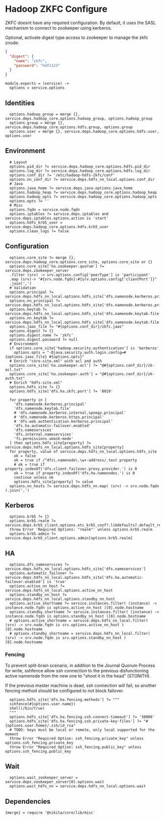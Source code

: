 
# Hadoop ZKFC Configure

ZKFC doesnt have any required configuration. By default, it uses the SASL
mechanism to connect to zookeeper using kerberos.

Optional, activate digest type access to zookeeper to manage the zkfc znode:

```json
{ 
  "digest": {
    "name": "zkfc",
    "password": "hdfs123"
  }
}
```

    module.exports = (service) ->
      options = service.options

## Identities

      options.hadoop_group = merge {}, service.deps.hadoop_core.options.hadoop_group, options.hadoop_group
      options.group = merge {}, service.deps.hadoop_core.options.hdfs.group, options.group
      options.user = merge {}, service.deps.hadoop_core.options.hdfs.user, options.user

## Environment

      # Layout
      options.pid_dir ?= service.deps.hadoop_core.options.hdfs.pid_dir
      options.log_dir ?= service.deps.hadoop_core.options.hdfs.log_dir
      options.conf_dir ?= '/etc/hadoop-hdfs-zkfc/conf'
      options.nn_conf_dir ?= service.deps.hdfs_nn_local.options.conf_dir
      # Java
      options.java_home ?= service.deps.java.options.java_home
      options.hadoop_heap ?= service.deps.hadoop_core.options.hadoop_heap
      options.hadoop_opts ?= service.deps.hadoop_core.options.hadoop_opts
      options.opts ?= ''
      # Misc
      options.fqdn = service.node.fqdn
      options.iptables ?= service.deps.iptables and service.deps.iptables.options.action is 'start'
      options.hdfs_krb5_user = service.deps.hadoop_core.options.hdfs.krb5_user
      options.clean_logs ?= false

## Configuration

      options.core_site ?= merge {}, service.deps.hadoop_core.options.core_site, options.core_site or {}
      options.core_site['ha.zookeeper.quorum'] ?= service.deps.zookeeper_server
      .filter (srv) -> srv.options.config['peerType'] is 'participant'
      .map (srv)-> "#{srv.node.fqdn}:#{srv.options.config['clientPort']}"
      .join(',')
      # Validation
      options.principal ?= service.deps.hdfs_nn_local.options.hdfs_site['dfs.namenode.kerberos.principal']
      options.nn_principal ?= service.deps.hdfs_nn_local.options.hdfs_site['dfs.namenode.kerberos.principal']
      options.keytab ?= service.deps.hdfs_nn_local.options.hdfs_site['dfs.namenode.keytab.file']
      options.nn_keytab ?= service.deps.hdfs_nn_local.options.hdfs_site['dfs.namenode.keytab.file']
      options.jaas_file ?= "#{options.conf_dir}/zkfc.jaas"
      options.digest ?= {}
      options.digest.name ?= 'zkfc'
      options.digest.password ?= null
      # Environment
      if options.core_site['hadoop.security.authentication'] is 'kerberos'
        options.opts = "-Djava.security.auth.login.config=#{options.jaas_file} #{options.opts}"
      # Enrich "core-site.xml" with acl and auth
      options.core_site['ha.zookeeper.acl'] ?= "@#{options.conf_dir}/zk-acl.txt"
      options.core_site['ha.zookeeper.auth'] = "@#{options.conf_dir}/zk-auth.txt"
      # Enrich "hdfs-site.xml"
      options.hdfs_site ?= {}
      options.hdfs_site['dfs.ha.zkfc.port'] ?= '8019'

      for property in [
        'dfs.namenode.kerberos.principal'
        'dfs.namenode.keytab.file'
        # 'dfs.namenode.kerberos.internal.spnego.principal'
        # 'dfs.namenode.kerberos.https.principal'
        # 'dfs.web.authentication.kerberos.principal'
        'dfs.ha.automatic-failover.enabled'
        'dfs.nameservices'
        'dfs.internal.nameservices'
        'fs.permissions.umask-mode'
      ] then options.hdfs_site[property] ?= service.deps.hdfs_nn_local.options.hdfs_site[property]
      for property, value of service.deps.hdfs_nn_local.options.hdfs_site
        ok = false
        ok = true if /^dfs\.namenode\.\w+-address/.test property
        # ok = true if property.indexOf('dfs.client.failover.proxy.provider.') is 0
        ok = true if property.indexOf('dfs.ha.namenodes.') is 0
        continue unless ok
        options.hdfs_site[property] ?= value
      options.nn_hosts ?= service.deps.hdfs_nn.map( (srv) -> srv.node.fqdn ).join(',')

## Kerberos

      options.krb5 ?= {}
      options.krb5.realm ?= service.deps.krb5_client.options.etc_krb5_conf?.libdefaults?.default_realm
      throw Error 'Required Options: "realm"' unless options.krb5.realm
      options.krb5.admin ?= service.deps.krb5_client.options.admin[options.krb5.realm]

## HA

      options.dfs_nameservices ?= service.deps.hdfs_nn_local.options.hdfs_site['dfs.nameservices']
      options.automatic_failover ?= service.deps.hdfs_nn_local.options.hdfs_site['dfs.ha.automatic-failover.enabled'] is 'true'
      options.active_nn_host ?= service.deps.hdfs_nn_local.options.active_nn_host
      options.standby_nn_host ?= service.deps.hdfs_nn_local.options.standby_nn_host
      options.active_shortname ?= service.instances.filter( (instance) -> instance.node.fqdn is options.active_nn_host )[0].node.hostname
      options.standby_shortname ?= service.instances.filter( (instance) -> instance.node.fqdn is options.standby_nn_host )[0].node.hostname
      # options.active_shortname = service.deps.hdfs_nn_local.filter( (srv) -> srv.node.fqdn is srv.options.active_nn_host )[0].node.hostname
      # options.standby_shortname = service.deps.hdfs_nn_local.filter( (srv) -> srv.node.fqdn is srv.options.standby_nn_host )[0].node.hostname

### Fencing

To prevent split-brain scenario, in addition to the Journal Quorum Process for
write, sshfence allow ssh connection to the previous disfunctioning active
namenode from the new one to "shoot it in the head" (STONITH).

If the previous master machine is dead, ssh connection will fail, so another
fencing method should be configured to not block failover.

      options.hdfs_site['dfs.ha.fencing.methods'] ?= """
      sshfence(#{options.user.name})
      shell(/bin/true)
      """
      options.hdfs_site['dfs.ha.fencing.ssh.connect-timeout'] ?= '30000'
      options.hdfs_site['dfs.ha.fencing.ssh.private-key-files'] ?= "#{options.user.home}/.ssh/id_rsa"
      # TODO: keys must be local or remote, only local supported for the moment
      throw Error "Required Option: ssh_fencing.private_key" unless options.ssh_fencing.private_key
      throw Error "Required Option: ssh_fencing.public_key" unless options.ssh_fencing.public_key

## Wait

      options.wait_zookeeper_server = service.deps.zookeeper_server[0].options.wait
      options.wait_hdfs_nn = service.deps.hdfs_nn_local.options.wait

## Dependencies

    {merge} = require '@nikita/core/lib/misc'
